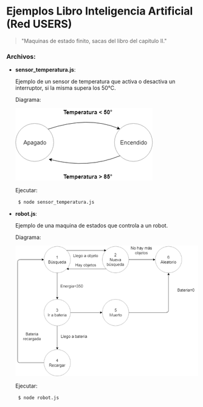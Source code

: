 # Ejemplos Libro Inteligencia Artificial (Red USERS)
> "Maquinas de estado finito, sacas del libro del capitulo II."

### Archivos:

- **sensor_temperatura.js**: 

  Ejemplo de un sensor de temperatura que activa o desactiva un interruptor, si la misma supera los 50°C.
  
  Diagrama:
  
  ![N|Solid](https://github.com/damiancipolat/State-Machines-js/blob/master/libro_ia/doc/sensor.png?raw=true)

  Ejecutar:
  
  ```sh   
   $ node sensor_temperatura.js
  ```

- **robot.js**: 

  Ejemplo de una maquina de estados que controla a un robot.
  
  Diagrama:
  
  ![N|Solid](https://github.com/damiancipolat/State-Machines-js/blob/master/libro_ia/doc/robot.png?raw=true)

  Ejecutar:
  
  ```sh   
   $ node robot.js
  ```

